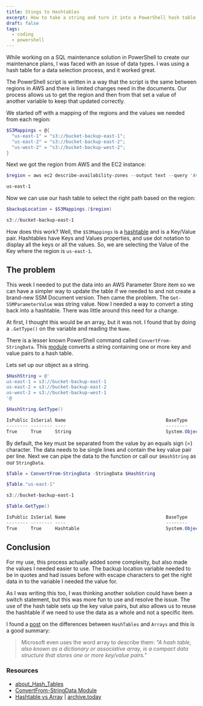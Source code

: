 ```yaml
---
title: Stings to Hashtables
excerpt: How to take a string and turn it into a PowerShell hash table
draft: false
tags:
  - coding
  - powershell
---
```


While working on a SQL maintenance solution in PowerShell to create our maintenance plans, I was faced with an issue of data types. I was using a hash table for a data selection process, and it worked great.

The PowerShell script is written in a way that the script is the same between regions in AWS and there is limited changes need in the documents. Our process allows us to get the region and then from that set a value of another variable to keep that updated correctly.

We started off with a mapping of the regions and the values we needed from each region:

```powershell
$S3Mappings = @{
  "us-east-1" = "s3://bucket-backup-east-1";
  "us-east-2" = "s3://bucket-backup-east-2";
  "us-west-2" = "s3://bucket-backup-west-2";
}
```

Next we got the region from AWS and the EC2 instance:

```powershell
$region = aws ec2 describe-availability-zones --output text --query 'AvailabilityZones[0].[RegionName]'

us-east-1
```

Now we can use our hash table to select the right path based on the region:

```powershell
$backupLocation = $S3Mappings.($region)

s3://bucket-backup-east-1
```

How does this work? Well, the `$S3Mappings` is a [hashtable](https://learn.microsoft.com/en-us/powershell/module/microsoft.powershell.core/about/about_hash_tables?view=powershell-7.4) and is a Key/Value pair. Hashtables have Keys and Values properties, and use dot notation to display all the keys or all the values. So, we are selecting the Value of the Key where the region is `us-east-1`.

## The problem

This week I needed to put the data into an AWS Parameter Store item so we can have a simpler way to update the table if we needed to and not create a brand-new SSM Document version. Then came the problem. The `Get-SSMParameterValue` was string value. Now I needed a way to convert a sting back into a hashtable. There was little around this need for a change.

At first, I thought this would be an array, but it was not. I found that by doing a `.GetType()` on the variable and reading the `Name`.

There is a lesser known PowerShell command called `ConvertFrom-StringData`. This [module](https://learn.microsoft.com/en-us/powershell/module/microsoft.powershell.utility/convertfrom-stringdata?view=powershell-7.4) converts a string containing one or more key and value pairs to a hash table.

Lets set up our object as a string.

```powershell
$HashString = @'
us-east-1 = s3://bucket-backup-east-1
us-east-2 = s3://bucket-backup-east-2
us-west-2 = s3://bucket-backup-west-1
'@

$HashString.GetType()

IsPublic IsSerial Name                                     BaseType
-------- -------- ----                                     --------
True     True     String                                   System.Object
```

By default, the key must be separated from the value by an equals sign (=) character. The data needs to be single lines and contain the key value pair per line. Next we can pipe the data to the function or call our `$HashString` as our `StringData`.

```powershell
$Table = ConvertFrom-StringData -StringData $HashString

$Table."us-east-1"

s3://bucket-backup-east-1

$Table.GetType()

IsPublic IsSerial Name                                     BaseType
-------- -------- ----                                     --------
True     True     Hashtable                                System.Object
```

## Conclusion

For my use, this process actually added some complexity, but also made the values I needed easier to use. The backup location variable needed to be in quotes and had issues before with escape characters to get the right data in to the variable I needed the value for.

As I was writing this too, I was thinking another solution could have been a switch statement, but this was more fun to use and resolve the issue. The use of the hash table sets up the key value pairs, but also allows us to reuse the hashtable if we need to use the data as a whole and not a specific item.

I found a [post](https://tommymaynard.com/there-is-a-difference-arrays-versus-hash-tables/) on the differences between `HashTables` and `Arrays` and this is a good summary:

> Microsoft even uses the word array to describe them: *"A hash table, also known as a dictionary or associative array, is a compact data structure that stores one or more key/value pairs."*

### Resources

- [about_Hash_Tables](https://learn.microsoft.com/en-us/powershell/module/microsoft.powershell.core/about/about_hash_tables?view=powershell-7.4)
- [ConvertFrom-StringData Module](https://learn.microsoft.com/en-us/powershell/module/microsoft.powershell.utility/convertfrom-stringdata?view=powershell-7.4)
- [Hashtable vs Array](https://tommymaynard.com/there-is-a-difference-arrays-versus-hash-tables/) | [archive.today](https://archive.ph/XN6oa)